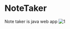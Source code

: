 # NoteTaker
 Note taker is java web app 
![1](https://user-images.githubusercontent.com/91957180/136593262-db0f22d1-599b-44bf-a338-2329db961a28.png)
